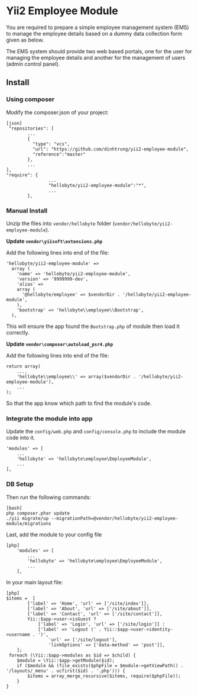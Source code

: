 Yii2 Employee Module
==============

You are required to prepare a simple employee management system (EMS) to manage the
employee details based on a dummy data collection form given as below.

The EMS system should provide two web based portals, one for the user for managing the
employee details and another for the management of users (admin control panel).


## Install

### Using composer

Modify the composer.json of your project:

~~~
[json]
 "repositories": [
        ...
        {
          "type": "vcs",
          "url": "https://github.com/dinhtrung/yii2-employee-module",
          "reference":"master"
        },
        ...
],
"require": {
                ...
                "hellobyte/yii2-employee-module":"*",
                ...
        },
~~~


### Manual Install

Unzip the files into `vendor/hellobyte` folder (`vendor/hellobyte/yii2-employee-module`).

__Update `vendor\yiisoft\extensions.php`__

Add the following lines into end of the file:

~~~
'hellobyte/yii2-employee-module' =>
  array (
    'name' => 'hellobyte/yii2-employee-module',
    'version' => '9999999-dev',
    'alias' =>
    array (
      '@hellobyte/employee' => $vendorDir . '/hellobyte/yii2-employee-module',
    ),
    'bootstrap' => 'hellobyte\\employee\\Bootstrap',
  ),
 ~~~

This will ensure the app found the `Bootstrap.php` of module then load it correctly.

__Update `vendor\composer\autoload_psr4.php`__

Add the following lines into end of the file:

~~~
return array(
	....
	'hellobyte\\employee\\' => array($vendorDir . '/hellobyte/yii2-employee-module'),
	...
);
~~~

So that the app know which path to find the module's code.


### Integrate the module into app

Update the `config/web.php` and `config/console.php` to include the module code into it.

~~~
'modules' => [
	...
	'hellobyte' => 'hellobyte\employee\EmployeeModule',
	...
],
~~~


### DB Setup

Then run the following commands:

~~~
[bash]
php composer.phar update
./yii migrate/up --migrationPath=@vendor/hellobyte/yii2-employee-module/migrations
~~~

Last, add the module to your config file

~~~
[php]
	'modules' => [
		...
		'hellobyte' => 'hellobyte\employee\EmployeeModule',
		...
	],
~~~

In your main layout file:

~~~
[php]
$items =  [
        ['label' => 'Home', 'url' => ['/site/index']],
        ['label' => 'About', 'url' => ['/site/about']],
        ['label' => 'Contact', 'url' => ['/site/contact']],
        Yii::$app->user->isGuest ?
            ['label' => 'Login', 'url' => ['/site/login']] :
            ['label' => 'Logout (' . Yii::$app->user->identity->username . ')',
                'url' => ['/site/logout'],
                'linkOptions' => ['data-method' => 'post']],
    ];
 foreach (\Yii::$app->modules as $id => $child) {
	$module = \Yii::$app->getModule($id);
	if ($module && (file_exists($phpFile = $module->getViewPath() . '/layouts/_menu' . ucfirst($id) . '.php'))) {
		$items = array_merge_recursive($items, require($phpFile));
	}
}
~~~